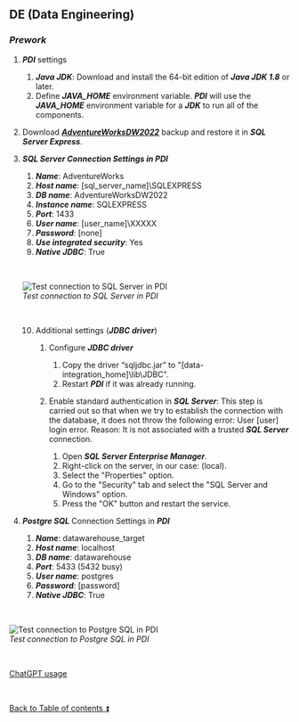 ## DE (Data Engineering)

### **_Prework_**

1. **_PDI_** settings
   1. **_Java JDK_**: Download and install the 64-bit edition of **_Java JDK 1.8_** or later.
   2. Define **_JAVA\_HOME_** environment variable. **_PDI_** will use the **_JAVA\_HOME_** environment variable for a **_JDK_** to run all of the components.

2. Download **_[AdventureWorksDW2022](https://github.com/Microsoft/sql-server-samples/releases/download/adventureworks/AdventureWorksDW2022.bak)_** backup and restore it in **_SQL Server Express_**.

3. **_SQL Server Connection Settings in PDI_**
   1. **_Name_**: AdventureWorks
   2. **_Host name_**: [sql_server_name]\SQLEXPRESS
   3. **_DB name_**: AdventureWorksDW2022
   4. **_Instance name_**: SQLEXPRESS
   5. **_Port_**: 1433
   6. **_User name_**: [user_name]\XXXXX
   7. **_Password_**: [none]
   8. **_Use integrated security_**: Yes
   9. **_Native JDBC_**: True

   <p><br></p>

   ![Test connection to SQL Server in PDI](https://i.imgur.com/xAfQCsH.png)  
   _Test connection to SQL Server in PDI_

   <p><br></p>

   10. Additional settings (**_JDBC driver_**)
       1. Configure **_JDBC driver_**
          1. Copy the driver “sqljdbc.jar” to "[data-integration_home]\lib\JDBC".
          2. Restart **_PDI_** if it was already running.

       2. Enable standard authentication in **_SQL Server_**: This step is carried out so that when we try to establish the connection with the database, it does not throw the following error: User [user] login error. Reason: It is not associated with a trusted **_SQL Server_** connection.

          1. Open **_SQL Server Enterprise Manager_**.
          2. Right-click on the server, in our case: (local).
          3. Select the "Properties" option.
          4. Go to the "Security" tab and select the "SQL Server and Windows" option.
          5. Press the "OK" button and restart the service.

4. **_Postgre SQL_** Connection Settings in **_PDI_**
   1. **_Name_**: datawarehouse_target
   2. **_Host name_**: localhost
   3. **_DB name_**: datawarehouse
   4. **_Port_**: 5433 (5432 busy)
   5. **_User name_**: postgres
   6. **_Password_**: [password]
   7. **_Native JDBC_**: True

<p><br></p>

![Test connection to Postgre SQL in PDI](https://i.imgur.com/cMX1qei.png)  
_Test connection to Postgre SQL in PDI_  

<p><br></p> 

[ChatGPT usage](../CHATGPT_USAGE.md)  

<p><br></p>

[Back to Table of contents :arrow_double_up:](../README.md)
